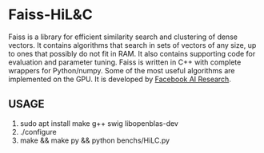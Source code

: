 # Faiss-HiL&C

Faiss is a library for efficient similarity search and clustering of dense vectors. It contains algorithms that search in sets of vectors of any size, up to ones that possibly do not fit in RAM. It also contains supporting code for evaluation and parameter tuning. Faiss is written in C++ with complete wrappers for Python/numpy. Some of the most useful algorithms are implemented on the GPU. It is developed by [Facebook AI Research](https://research.fb.com/category/facebook-ai-research-fair/).

## USAGE
1. sudo apt install make g++ swig libopenblas-dev
2. ./configure
3. make && make py && python benchs/HiLC.py